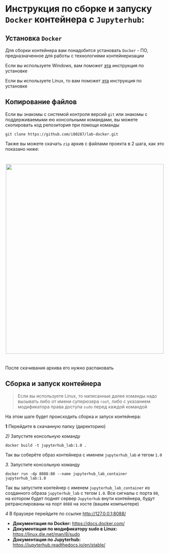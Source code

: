 # Инструкция по сборке и запуску `Docker` контейнера с `Jupyterhub`:

Установка `Docker`
----------------------
Для сборки контейнера вам понадобится установать `Docker` - ПО, 
предназначенное для работы с технологиями контейнеризации

Если вы используете Windows, вам поможет [эта](https://docs.docker.com/desktop/installwindows-install/) инструкция по установке

Если вы используете Linux, то вам поможет [эта](https://docs.docker.com/engine/install/ubuntu/) инструкция по установке

Копирование файлов
----------------------
Если вы знакомы с системой контроля версий `git` или знакомы с поддерживаемыми ею 
консольными командами, вы можете скопировать код репозитория при помощи команды
    
    git clone https://github.com/i80287/lab-docker.git

Также вы можете скачать `zip` архив c файлами проекта в 2 шага, как это показано ниже:
<h1 align="center">
<img src="https://i.ibb.co/jRk35YK/rep-download-instr.png" style="width:500px;height:600px;">
</h1><br>
После скачивания архива его нужно распаковать

Сборка и запуск контейнера
----------------------
> Если вы используете Linux, то написанные далее команды надо вызывать
> либо от имени суперюзера `root`, либо с указанием модификатора права 
> доступа `sudo` перед каждой командой

На этом шаге будет проиcходить сборка и запуск контейнера:

**1** Перейдите в скачанную папку (директорию)

*2)* Запустите консольную команду 
    
    docker build -t jupyterhub_lab:1.0 .

Так вы соберёте образ контейнера с именем `jupyterhub_lab` и тегом `1.0`

*3.* Запустите консольную команду 

    docker run -dp 8088:80 --name jupyterhub_lab_container jupyterhub_lab:1.0

Так вы запустите контейнер с именем `jupyterhub_lab_container` из созданного
образа `jupyterhub_lab` с тегом `1.0`. Все сигналы с порта `80`, на котором будет поднят сервер
`Jupyterhub` внути контейнера, будут ретранслированы на порт `8088` на хосте (вашем компьютере)

*4* В браузере перейдите по ссылке http://127.0.0.1:8088/


- **Документация по Docker:** https://docs.docker.com/
- **Документация по модификатору sudo в Linux:** https://linux.die.net/man/8/sudo
- **Документация по Jupyterhub:** https://jupyterhub.readthedocs.io/en/stable/
